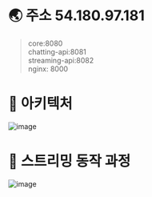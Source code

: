 # 🌏 주소 54.180.97.181

> core:8080 <br/>
> chatting-api:8081 <br/>
> streaming-api:8082 <br/>
> nginx: 8000

# 📌 아키텍처

![image](https://github.com/se-mi-col-on/Viewtist_BE/assets/129943670/e3db8512-2470-48d3-a211-de25d6a7c909)

# 📌 스트리밍 동작 과정

![image](https://github.com/se-mi-col-on/Viewtist_BE/assets/129943670/a05ac5b4-f4da-40a9-ba9b-48571b50f40c)
